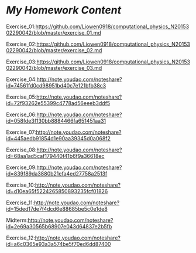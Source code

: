 
# *My Homework Content*

Exercise_01:https://github.com/Liowen0918/computational_physics_N2015302290042/blob/master/exercise_01.md

Exercise_02:https://github.com/Liowen0918/computational_physics_N2015302290042/blob/master/exercise_02.md

Exercise_03:https://github.com/Liowen0918/computational_physics_N2015302290042/blob/master/exercise_03.md

Exercise_04:http://note.youdao.com/noteshare?id=74561fd0cd98951bd40c7e121bfb38c3

Exercise_05:http://note.youdao.com/noteshare?id=72f93262e55399c4778ad56eeeb3ddf5

Exercise_06:http://note.youdao.com/noteshare?id=058fde3f130bb8884466fa651451aa31

Exercise_07:http://note.youdao.com/noteshare?id=445aedb91854d1e90aa39345d0a068f2

Exercise_08:http://note.youdao.com/noteshare?id=68aa1ad5caf179440f41b6f9a36618ec

Exercise_09:http://note.youdao.com/noteshare?id=839f89da3880b21efa4ed27758a2513f

Exercise_10:http://note.youdao.com/noteshare?id=d10ea65f5224265850893235fcf01826

Exercise_11:http://note.youdao.com/noteshare?id=15ded17de7f4dcd6e88685be5c0e1de8

Midterm:http://note.youdao.com/noteshare?id=2e69a30565b68907e043d64837e2b5fb

Exercise_12:http://note.youdao.com/noteshare?id=a6c0365e93a3a574be5f70ed6dd87400
